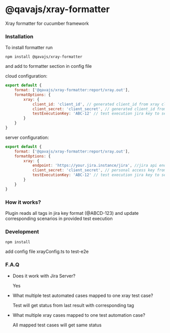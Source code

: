 # @qavajs/xray-formatter

Xray formatter for cucumber framework

### Installation
To install formatter run

`npm install @qavajs/xray-formatter`

and add to formatter section in config file
 
cloud configuration:
```javascript
export default {
    format: ['@qavajs/xray-formatter:report/xray.out'],
    formatOptions: {
        xray: {
            client_id: 'client_id', // generated client_id from xray cloud
            client_secret: 'client_secret', // generated client_id from xray client_secret
            testExecutionKey: 'ABC-12' // test execution jira key to send result
        }
    }
}
```

server configuration:
```javascript
export default {
    format: ['@qavajs/xray-formatter:report/xray.out'],
    formatOptions: {
        xray: {
            endpoint: 'https://your.jira.instance/jira', //jira api endpoint
            client_secret: 'client_secret', // personal access key from jira instance
            testExecutionKey: 'ABC-12' // test execution jira key to send result
        }
    }
}
```

### How it works?
Plugin reads all tags in jira key format (@ABCD-123) and update corresponding scenarios in provided test execution

### Development
`npm install`

add config file xrayConfig.ts to test-e2e

### F.A.Q
- Does it work with Jira Server?
  
  Yes
  
- What multiple test automated cases mapped to one xray test case?
  
  Test will get status from last result with corresponding tag
  
- What multiple xray cases mapped to one test automation case?
  
  All mapped test cases will get same status

